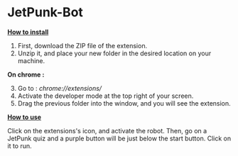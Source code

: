 # JetPunk-Bot
<ins>**How to install**<ins>

 1. First, download the ZIP file of the extension.
 2. Unzip it, and place your new folder in the desired location on your machine.
 
 **On chrome :**
 
 3. Go to : *chrome://extensions/*
 4. Activate the developer mode at the top right of your screen.
 5. Drag the previous folder into the window, and you will see the extension.

<ins>**How to use**<ins>

Click on the extensions's icon, and activate the robot. Then, go on a JetPunk quiz and a purple button will be just below the start button. 
Click on it to run.
